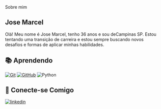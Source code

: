 Sobre mim
## Jose Marcel  
 Olá! Meu nome é Jose Marcel, tenho 36 anos e sou deCampinas SP.  Estou tentando uma transição de carreira e estou sempre buscando novos desafios e formas de aplicar minhas habilidades.

## 📚 **Aprendendo**

[![Git](https://img.shields.io/badge/Git-000?style=for-the-badge&logo=git&logoColor=E94D5F)](https://git-scm.com/doc)
[![GitHub](https://img.shields.io/badge/GitHub-000?style=for-the-badge&logo=github&logoColor=30A3DC)](https://docs.github.com/)
![Python](https://img.shields.io/badge/Python-000?style=for-the-badge&logo=python)

## 🔗 Conecte-se Comigo

[![linkedin](https://img.shields.io/badge/linkedin-0A66C2?style=for-the-badge&logo=linkedin&logoColor=white)](https://www.linkedin.com/in/josemarcel86/)

